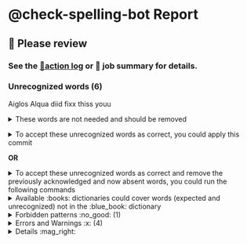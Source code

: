 
# @check-spelling-bot Report

## :red_circle: Please review
### See the [:scroll:action log](GITHUB_SERVER_URL/GITHUB_REPOSITORY_OWNER/GITHUB_REPOSITORY_NAME/actions/runs/GITHUB_RUN_ID) or :memo: job summary for details.

### Unrecognized words (6)

Aiglos
Alqua
diid
fixx
thiss
youu

<details><summary>These words are not needed and should be removed
</summary>invalid unexpectedlylong=
</details><p></p>

<details><summary>To accept these unrecognized words as correct, you could apply this commit</summary>


... in a clone of the [GITHUB_REPOSITORY_OWNER/GITHUB_REPOSITORY_NAME](GITHUB_SERVER_URL/GITHUB_REPOSITORY_OWNER/GITHUB_REPOSITORY_NAME) repository
on the `GITHUB_BRANCH` branch ([:information_source: how do I use this?](
https://docs.check-spelling.dev/Accepting-Suggestions)):
 =
```sh
git fetch 'GITHUB_SERVER_URL/GITHUB_REPOSITORY_OWNER/GITHUB_REPOSITORY_NAME' refs/heads/'some-base':refs/private/check-spelling-merge-base &&
git checkout 'some-head' &&
git merge -m 'Merge some-base' 'refs/private/check-spelling-merge-base' &&
git push . :'refs/private/check-spelling-merge-base'
git am <<'@@@@AM_MARKER'
From COMMIT_SHA Mon Sep 17 00:00:00 2001
From: check-spelling-bot <check-spelling-bot@users.noreply.github.com>
Date: COMMIT_DATE
Subject: [PATCH] [check-spelling] Update metadata

check-spelling run (push) for some-base

Signed-off-by: check-spelling-bot <check-spelling-bot@users.noreply.github.com>
on-behalf-of: @check-spelling <check-spelling-bot@check-spelling.dev>
---
 t/unknown-words.pr/config/expect.txt | 7 ++++++-
 1 file changed, 6 insertions(+), 1 deletion(-)

diff --git a/t/unknown-words.pr/config/expect.txt b/t/unknown-words.pr/config/expect.txt
index GIT_DIFF_CHANGED_FILE
--- a/t/unknown-words.pr/config/expect.txt
+++ b/t/unknown-words.pr/config/expect.txt
@@ -1,3 +1,8 @@
+Aiglos
+Alqua
+diid
+fixx
 invalid+
+thiss
 Unexpectedlylong
-unexpectedlylong
+youu
--=
GIT_VERSION

@@@@AM_MARKER
```


And `git push` ...
</details>

**OR**


<details><summary>To accept these unrecognized words as correct and remove the previously acknowledged and now absent words,
you could run the following commands</summary>

... in a clone of the [GITHUB_REPOSITORY_OWNER/GITHUB_REPOSITORY_NAME](GITHUB_SERVER_URL/GITHUB_REPOSITORY_OWNER/GITHUB_REPOSITORY_NAME) repository
on the `GITHUB_BRANCH` branch ([:information_source: how do I use this?](
https://docs.check-spelling.dev/Accepting-Suggestions)):

``` sh
git fetch 'GITHUB_SERVER_URL/GITHUB_REPOSITORY_OWNER/GITHUB_REPOSITORY_NAME' refs/heads/'some-base':refs/private/check-spelling-merge-base &&
git checkout 'some-head' &&
git merge -m 'Merge some-base' 'refs/private/check-spelling-merge-base' &&
git push . :'refs/private/check-spelling-merge-base' &&
WORKSPACE/apply.pl 'GITHUB_SERVER_URL/GITHUB_REPOSITORY_OWNER/GITHUB_REPOSITORY_NAME/actions/runs/GITHUB_RUN_ID/attempts/' &&
git commit -m 'Update check-spelling metadata'
```
</details>

<details><summary>Available :books: dictionaries could cover words (expected and unrecognized) not in the :blue_book: dictionary</summary>

This includes both **expected items** (2) from WORKSPACE/t/unknown-words.pr/config/expect.txt and **unrecognized words** (6)

Dictionary | Entries | Covers | Uniquely
-|-|-|-
[extra:elvish.txt](EXTRA_DICTIONARIES_PROTO/elvish.txt)|6|2|2|

Consider creating a workflow (e.g. from GITHUB_SERVER_URL/check-spelling/spell-check-this/blob/main/.github/workflows/spelling.yml (`https://raw.githubusercontent.com/check-spelling/spell-check-this/main/.github/workflows/spelling.yml`)) and adding them:
``` yml
        with:
          extra_dictionaries: |
            extra:elvish.txt
```

To stop checking additional dictionaries, add:
``` yml
check_extra_dictionaries: ""
```

</details>
<details><summary>Forbidden patterns :no_good: (1)</summary>

In order to address this, you could change the content to not match the forbidden patterns (comments before forbidden patterns may help explain why they're forbidden), add patterns for acceptable instances, or adjust the forbidden patterns themselves.

These forbidden patterns matched content:

#### Should be `sample-file.txt`
```
\bsample\.file\b
```

</details>

<details><summary>Errors and Warnings :x: (4)</summary>

#### See the [:scroll:action log](GITHUB_SERVER_URL/GITHUB_REPOSITORY_OWNER/GITHUB_REPOSITORY_NAME/actions/runs/GITHUB_RUN_ID) or :memo: job summary for details.

[:x: Errors and Warnings](https://docs.check-spelling.dev/Event-descriptions) | Count
-|-
[:warning: bad-regex](https://docs.check-spelling.dev/Event-descriptions#bad-regex) | 1
[:x: forbidden-pattern](https://docs.check-spelling.dev/Event-descriptions#forbidden-pattern) | 2
[:warning: ignored-expect-variant](https://docs.check-spelling.dev/Event-descriptions#ignored-expect-variant) | 1
[:warning: non-alpha-in-dictionary](https://docs.check-spelling.dev/Event-descriptions#non-alpha-in-dictionary) | 1

See [:x: Event descriptions](https://docs.check-spelling.dev/Event-descriptions) for more information.

</details>
<details><summary>Details :mag_right:</summary>

<details><summary>:open_file_folder: bad-regex</summary>

note|path
-|-
Bad regex: Quantifier follows nothing in regex; marked by <-- HERE in m/+ <-- HERE foo/ at -e line 8, <> line 1. | GITHUB_SERVER_URL/GITHUB_REPOSITORY_OWNER/GITHUB_REPOSITORY_NAME/blame/GITHUB_SHA/t/unknown-words.pr/config/patterns.txt#L1
</details>

<details><summary>:open_file_folder: forbidden-pattern</summary>

note|path
-|-
`+` matches a line_forbidden.patterns entry: `(?![A-Z]\|[a-z]\|'\|\s\|=).`. | GITHUB_SERVER_URL/GITHUB_REPOSITORY_OWNER/GITHUB_REPOSITORY_NAME/blame/GITHUB_SHA/t/unknown-words.pr/config/expect.txt#L1
`sample.file` matches a line_forbidden.patterns entry: `\bsample\.file\b`. | unknown-words/input/sample.file:1
</details>

<details><summary>:open_file_folder: ignored-expect-variant</summary>

note|path
-|-
`Unexpectedlylong` is ignored by check-spelling because another more general variant is also in expect. | GITHUB_SERVER_URL/GITHUB_REPOSITORY_OWNER/GITHUB_REPOSITORY_NAME/blame/GITHUB_SHA/t/unknown-words.pr/config/expect.txt#L2
</details>

<details><summary>:open_file_folder: non-alpha-in-dictionary</summary>

note|path
-|-
Ignoring entry because it contains non-alpha characters. | GITHUB_SERVER_URL/GITHUB_REPOSITORY_OWNER/GITHUB_REPOSITORY_NAME/blame/GITHUB_SHA/t/unknown-words.pr/config/expect.txt#L1
</details>

<details><summary>:open_file_folder: unrecognized-spelling</summary>

note|path
-|-
`Aiglos` is not a recognized word. | unknown-words/input/sample.file:3
`Alqua` is not a recognized word. | unknown-words/input/sample.file:3
`diid` is not a recognized word. | unknown-words/input/sample.file:2
`fixx` is not a recognized word. | unknown-words/input/sample.file:2
`thiss` is not a recognized word. | unknown-words/input/sample.file:2
`youu` is not a recognized word. | unknown-words/input/sample.file:2
</details>


</details>

